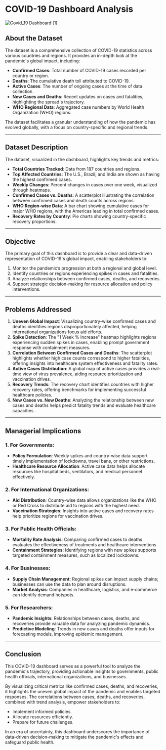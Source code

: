 # COVID-19 Dashboard Analysis
![Covid_19 Dashboard (1)](https://github.com/user-attachments/assets/358251fd-ea08-408c-848f-d57ceba35758)


## About the Dataset

The dataset is a comprehensive collection of COVID-19 statistics across various countries and regions. It provides an in-depth look at the pandemic's global impact, including:

- **Confirmed Cases**: Total number of COVID-19 cases recorded per country or region.
- **Deaths**: The cumulative death toll attributed to COVID-19.
- **Active Cases**: The number of ongoing cases at the time of data collection.
- **New Cases and Deaths**: Recent updates on cases and fatalities, highlighting the spread's trajectory.
- **WHO Regional Data**: Aggregated case numbers by World Health Organization (WHO) regions.

The dataset facilitates a granular understanding of how the pandemic has evolved globally, with a focus on country-specific and regional trends.

---

## Dataset Description

The dataset, visualized in the dashboard, highlights key trends and metrics:

- **Total Countries Tracked**: Data from 187 countries and regions.
- **Top Affected Countries**: The U.S., Brazil, and India are shown as having the highest confirmed cases.
- **Weekly Changes**: Percent changes in cases over one week, visualized through heatmaps.
- **Confirmed Cases vs. Deaths**: A scatterplot illustrating the correlation between confirmed cases and death counts across regions.
- **WHO Region-wise Data**: A bar chart showing cumulative cases for major WHO regions, with the Americas leading in total confirmed cases.
- **Recovery Rates by Country**: Pie charts showing country-specific recovery proportions.

---

## Objective

The primary goal of this dashboard is to provide a clear and data-driven representation of COVID-19's global impact, enabling stakeholders to:

1. Monitor the pandemic’s progression at both a regional and global level.
2. Identify countries or regions experiencing spikes in cases and fatalities.
3. Analyze relationships between confirmed cases, deaths, and recoveries.
4. Support strategic decision-making for resource allocation and policy interventions.

---

## Problems Addressed

1. **Uneven Global Impact**: Visualizing country-wise confirmed cases and deaths identifies regions disproportionately affected, helping international organizations focus aid efforts.
2. **Spike Detection**: The "1 Week % Increase" heatmap highlights regions experiencing sudden spikes in cases, enabling prompt government response with containment measures.
3. **Correlation Between Confirmed Cases and Deaths**: The scatterplot highlights whether high case counts correspond to higher fatalities, offering insights into healthcare system effectiveness and fatality rates.
4. **Active Cases Distribution**: A global map of active cases provides a real-time view of virus prevalence, aiding resource prioritization and vaccination drives.
5. **Recovery Trends**: The recovery chart identifies countries with higher recovery rates, offering benchmarks for implementing successful healthcare policies.
6. **New Cases vs. New Deaths**: Analyzing the relationship between new cases and deaths helps predict fatality trends and evaluate healthcare capacities.

---

## Managerial Implications

### 1. For Governments:
- **Policy Formulation**: Weekly spikes and country-wise data support timely implementation of lockdowns, travel bans, or other restrictions.
- **Healthcare Resource Allocation**: Active case data helps allocate resources like hospital beds, ventilators, and medical personnel effectively.

### 2. For International Organizations:
- **Aid Distribution**: Country-wise data allows organizations like the WHO or Red Cross to distribute aid to regions with the highest need.
- **Vaccination Strategies**: Insights into active cases and recovery rates help prioritize regions for vaccination drives.

### 3. For Public Health Officials:
- **Mortality Rate Analysis**: Comparing confirmed cases to deaths evaluates the effectiveness of treatments and healthcare interventions.
- **Containment Strategies**: Identifying regions with new spikes supports targeted containment measures, such as localized lockdowns.

### 4. For Businesses:
- **Supply Chain Management**: Regional spikes can impact supply chains; businesses can use the data to plan around disruptions.
- **Market Analysis**: Companies in healthcare, logistics, and e-commerce can identify demand hotspots.

### 5. For Researchers:
- **Pandemic Insights**: Relationships between cases, deaths, and recoveries provide valuable data for analyzing pandemic dynamics.
- **Predictive Modeling**: Trends in new cases and deaths offer inputs for forecasting models, improving epidemic management.

---

## Conclusion

This COVID-19 dashboard serves as a powerful tool to analyze the pandemic's trajectory, providing actionable insights to governments, public health officials, international organizations, and businesses. 

By visualizing critical metrics like confirmed cases, deaths, and recoveries, it highlights the uneven global impact of the pandemic and enables targeted responses. The correlations between cases, deaths, and recoveries, combined with trend analysis, empower stakeholders to:

- Implement informed policies.
- Allocate resources efficiently.
- Prepare for future challenges.

In an era of uncertainty, this dashboard underscores the importance of data-driven decision-making to mitigate the pandemic's effects and safeguard public health.
